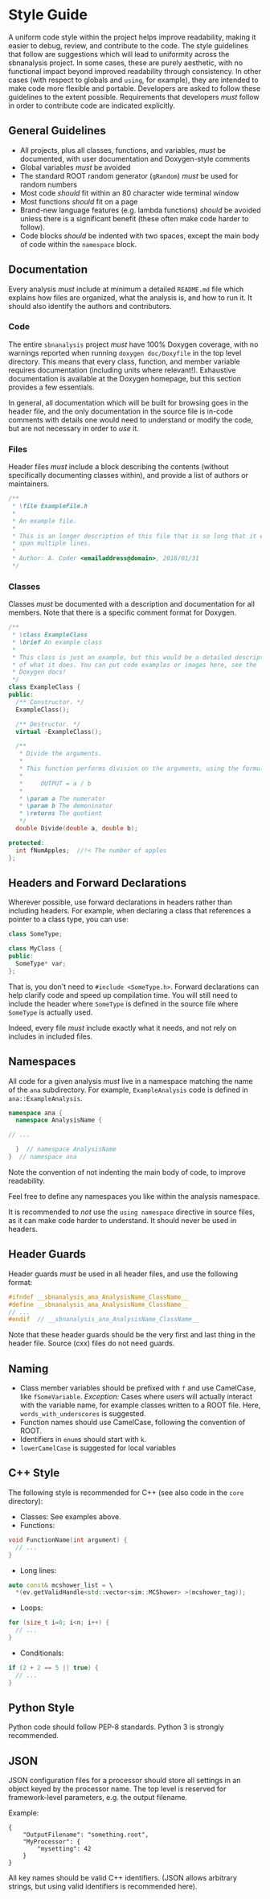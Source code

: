Style Guide
===========
A uniform code style within the project helps improve readability, making
it easier to debug, review, and contribute to the code. The style guidelines
that follow are suggestions which will lead to uniformity across the
sbnanalysis project. In some cases, these are purely aesthetic, with no
functional impact beyond improved readability through consistency.
In other cases (with respect to globals and `using`, for example), they are
intended to make code more flexible and portable. Developers are asked to
follow these guidelines to the extent possible. Requirements that developers
*must* follow in order to contribute code are indicated explicitly.

General Guidelines
------------------
* All projects, plus all classes, functions, and variables, *must* be
  documented, with user documentation and Doxygen-style comments
* Global variables *must* be avoided
* The standard ROOT random generator (`gRandom`) *must* be used for
  random numbers
* Most code *should* fit within an 80 character wide terminal window
* Most functions *should* fit on a page
* Brand-new language features (e.g. lambda functions) *should* be avoided
  unless there is a significant benefit (these often make code harder to
  follow).
* Code blocks *should* be indented with two spaces, except the main body
  of code within the `namespace` block.

Documentation
-------------
Every analysis *must* include at minimum a detailed `README.md` file
which explains how files are organized, what the analysis is, and how to
run it. It should also identify the authors and contributors.

### Code ###
The entire `sbnanalysis` project *must* have 100% Doxygen coverage, with
no warnings reported when running `doxygen doc/Doxyfile` in the
top level directory. This means that every class, function, and member
variable requires documentation (including units where relevant!).
Exhaustive documentation is available at the Doxygen homepage, but this
section provides a few essentials.

In general, all documentation which will be built for browsing goes in the
header file, and the only documentation in the source file is in-code comments
with details one would need to understand or modify the code, but are not
necessary in order to *use* it.

### Files ###
Header files *must* include a block describing the contents (without
specifically documenting classes within), and provide a list of authors or
maintainers.

```c++
/**
 * \file ExampleFile.h
 *
 * An example file.
 *
 * This is an longer description of this file that is so long that it even
 * span multiple lines.
 *
 * Author: A. Coder <emailaddress@domain>, 2018/01/31
 */
```

### Classes ###
Classes *must* be documented with a description and documentation for all
members. Note that there is a specific comment format for Doxygen.

```c++
/**
 * \class ExampleClass
 * \brief An example class
 *
 * This class is just an example, but this would be a detailed description
 * of what it does. You can put code examples or images here, see the
 * Doxygen docs!
 */
class ExampleClass {
public:
  /** Constructor. */
  ExampleClass();

  /** Destructor. */
  virtual ~ExampleClass();

  /**
   * Divide the arguments.
   *
   * This function performs division on the arguments, using the formula:
   *
   *     OUTPUT = a / b
   *
   * \param a The numerator
   * \param b The demoninator
   * \returns The quotient
   */
  double Divide(double a, double b);

protected:
  int fNumApples;  //!< The number of apples
};
```

Headers and Forward Declarations
--------------------------------
Wherever possible, use forward declarations in headers rather than including
headers. For example, when declaring a class that references a pointer to
a class type, you can use:

```c++
class SomeType;

class MyClass {
public:
  SomeType* var;
};
```

That is, you don't need to `#include <SomeType.h>`. Forward declarations can
help clarify code and speed up compilation time. You will still need to include
the header where `SomeType` is defined in the source file where `SomeType` is
actually used.

Indeed, every file *must* include exactly what it needs, and not rely on
includes in included files.

Namespaces
----------
All code for a given analysis *must* live in a namespace matching the name
of the `ana` subdirectory. For example, `ExampleAnalysis` code is defined in
`ana::ExampleAnalysis`.

```c++
namespace ana {
  namespace AnalysisName {

// ...

  }  // namespace AnalysisName
}  // namespace ana
```

Note the convention of not indenting the main body of code, to improve
readability.

Feel free to define any namespaces you like within the analysis namespace.

It is recommended to *not* use the `using namespace` directive in source files,
as it can make code harder to understand. It should never be used in headers.

Header Guards
-------------
Header guards *must* be used in all header files, and use the following format:

```c++
#ifndef __sbnanalysis_ana_AnalysisName_ClassName__
#define __sbnanalysis_ana_AnalysisName_ClassName__
// ...
#endif  // __sbnanalysis_ana_AnalysisName_ClassName__
```

Note that these header guards should be the very first and last thing in the
header file. Source (cxx) files do not need guards.

Naming
------
* Class member variables should be prefixed with `f` and use CamelCase,
  like `fSomeVariable`. *Exception:* Cases where users will actually
  interact with the variable name, for example classes written to a ROOT file.
  Here, `words_with_underscores` is suggested.
* Function names should use CamelCase, following the convention of ROOT.
* Identifiers in `enum`s should start with `k`.
* `lowerCamelCase` is suggested for local variables

C++ Style
---------
The following style is recommended for C++ (see also code in the `core`
directory):

* Classes: See examples above.
* Functions:
```c++
void FunctionName(int argument) {
  // ...
}
```
* Long lines:
```c++
auto const& mcshower_list = \
  *(ev.getValidHandle<std::vector<sim::MCShower> >(mcshower_tag));
```
* Loops:
```c++
for (size_t i=0; i<n; i++) {
  // ...
}
```
* Conditionals:
```c++
if (2 + 2 == 5 || true) {
  // ...
}
```

Python Style
------------
Python code should follow PEP-8 standards. Python 3 is strongly recommended.

JSON
----
JSON configuration files for a processor should store all settings in an object
keyed by the processor name. The top level is reserved for framework-level
parameters, e.g. the output filename.

Example:

```
{
    "OutputFilename": "something.root",
    "MyProcessor": {
        "mysetting": 42
    }
}
```

All key names should be valid C++ identifiers. (JSON allows arbitrary strings,
but using valid identifiers is recommended here).
